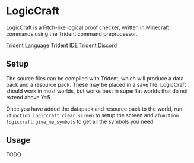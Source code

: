 # LogicCraft

LogicCraft is a Fitch-like logical proof checker, written in
Minecraft commands using the Trident command preprocessor.

[Trident Language](https://github.com/Energyxxer/Trident-Language/releases)
[Trident IDE](https://github.com/Energyxxer/Trident-UI/releases)
[Trident Discord](https://discord.gg/VpfA3c6)

## Setup

The source files can be compiled with Trident, which will produce
a data pack and a resource pack. These may be placed in a save
file. LogicCraft should work in most worlds, but works best in
superflat worlds that do not extend above Y=5.

Once you have added the datapack and resource pack to the world,
run `/function logiccraft:clear_screen` to setup the screen and
`/function logiccraft:give_me_symbols` to get all the symbols you
need.

## Usage

TODO
